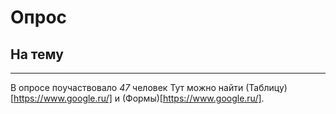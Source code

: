 # Опрос
## На тему 
-------------------------------------------------------
В опросе поучаствовало *47* человек
Тут можно найти (Таблицу)[https://www.google.ru/] и (Формы)[https://www.google.ru/].

